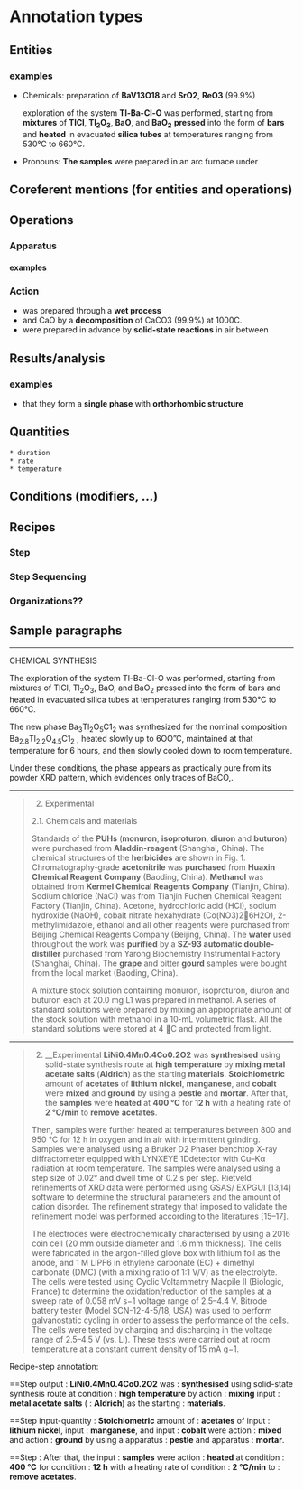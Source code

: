# Annotation types

## Entities

### examples

+ Chemicals:
  preparation of __BaV13O18__ and
  __SrO2__, __ReO3__ (99.9%)

  exploration of the system __Tl-Ba-Cl-O__ was performed,
  starting from __mixtures__ of __TlCl__, __Tl<sub>2</sub>O<sub>3</sub>__, __BaO__, and __BaO<sub>2</sub>__
  __pressed__ into the form of __bars__ and __heated__ in evacuated __silica tubes__ at temperatures ranging from 530°C to 660°C.

+ Pronouns:
  __The samples__ were prepared in an arc furnace under



## Coreferent mentions (for entities and operations)



## Operations
### Apparatus
#### examples


### Action

+ was prepared through a __wet process__
+ and CaO by a __decomposition__ of CaCO3 (99.9%) at 1000C.
+ were prepared in advance by __solid-state reactions__ in air between



## Results/analysis

### examples
+ that they form a __single phase__ with __orthorhombic structure__


## Quantities
    * duration
    * rate
    * temperature
    


## Conditions (modifiers, ...)


## Recipes
### Step


### Step Sequencing


### Organizations??


## Sample paragraphs

----------------------

CHEMICAL SYNTHESIS

The exploration of the system Tl-Ba-Cl-O was performed,
starting from mixtures of TlCl, Tl<sub>2</sub>O<sub>3</sub>, BaO, and BaO<sub>2</sub>
pressed into the form of bars and heated in evacuated silica tubes at temperatures ranging from 530°C to 660°C.

The new phase Ba<sub>3</sub>Tl<sub>2</sub>O<sub>5</sub>C1<sub>2</sub> was synthesized
for the nominal composition Ba<sub>2.8</sub>Tl<sub>2.2</sub>O<sub>4.5</sub>C1<sub>2</sub> ,
heated slowly up to 6OO”C, maintained at that temperature for 6 hours, and then slowly cooled down to room temperature.

Under these conditions, the phase appears as practically pure from its powder XRD pattern, which evidences only traces of BaCO,.


----------------------


> 2. Experimental
>
> 2.1. Chemicals and materials
> 
> Standards of the __PUHs__ (__monuron__, __isoproturon__, __diuron__ and __buturon__) were purchased from __Aladdin-reagent__ (Shanghai, China).
> The chemical structures of the __herbicides__ are shown in Fig. 1.
> Chromatography-grade __acetonitrile__ was __purchased__ from __Huaxin Chemical Reagent Company__ (Baoding, China). 
> __Methanol__ was obtained from __Kermel Chemical Reagents Company__ (Tianjin, China). 
> Sodium chloride (NaCl) was from Tianjin Fuchen Chemical Reagent Factory (Tianjin, China). 
> Acetone, hydrochloric acid (HCl), sodium hydroxide (NaOH), cobalt nitrate hexahydrate (Co(NO3)26H2O), 2-methylimidazole, ethanol and all other reagents were purchased from Beijing Chemical Reagents Company (Beijing, China). 
> The __water__ used throughout the work was __purified__ by a __SZ-93 automatic double-distiller__ purchased from Yarong Biochemistry Instrumental Factory (Shanghai, China). 
> The __grape__ and bitter __gourd__ samples were bought from the local market (Baoding, China).
> 
> 
> A mixture stock solution containing monuron, isoproturon, diuron and buturon each at 20.0 mg L1 was prepared in methanol.
> A series of standard solutions were prepared by mixing an appropriate amount of the stock solution with methanol in a 10-mL volumetric flask. 
> All the standard solutions were stored at 4 C and protected from light.


----------------------

> 2. __Experimental
> __LiNi0.4Mn0.4Co0.2O2__ was __synthesised__ using solid-state synthesis route at __high temperature__ by __mixing__ __metal acetate salts__ (__Aldrich__) as the starting __materials__. 
> __Stoichiometric__ amount of __acetates__ of __lithium nickel__, __manganese__, and __cobalt__ were __mixed__ and __ground__ by using a __pestle__ and __mortar__.
> After that, the __samples__ were __heated__ at __400 °C__ for __12 h__ with a heating rate of __2 °C/min__ to __remove__ __acetates__. 
> 
> Then, samples were further heated at temperatures between 800 and 950 °C for 12 h in oxygen and in air with intermittent grinding. 
> Samples were analysed using a Bruker D2 Phaser benchtop X-ray diffractometer equipped with LYNXEYE 1Ddetector with Cu–Kα radiation at room temperature. 
> The samples were analysed using a step size of 0.02° and dwell time of 0.2 s per step. 
> Rietveld refinements of XRD data were performed using GSAS/ EXPGUI [13,14] software to determine the structural parameters and the amount of cation disorder. 
> The refinement strategy that imposed to validate the refinement model was performed according to the literatures [15–17].
> 
> The electrodes were electrochemically characterised by using a 2016 coin cell (20 mm outside diameter and 1.6 mm thickness). 
> The cells were fabricated in the argon-filled glove box with lithium foil as the anode, and 1 M LiPF6 in ethylene carbonate (EC) + dimethyl carbonate (DMC) (with a mixing ratio of 1:1 V/V) as the electrolyte. 
> The cells were tested using Cyclic Voltammetry Macpile II (Biologic, France) to determine the oxidation/reduction of the samples at a sweep rate of 0.058 mV s−1 voltage range of 2.5–4.4 V. 
> Bitrode battery tester (Model SCN-12-4-5/18, USA) was used to perform galvanostatic cycling in order to assess the performance of the cells. 
> The cells were tested by charging and discharging in the voltage range of 2.5–4.5 V (vs. Li).
> These tests were carried out at room temperature at a constant current density of 15 mA g−1.

Recipe-step annotation:


==Step
output    : __LiNi0.4Mn0.4Co0.2O2__ was 
          : __synthesised__ using solid-state synthesis route at 
condition : __high temperature__ by 
action    : __mixing__ 
input     : __metal acetate salts__ (
          : __Aldrich__) as the starting 
          : __materials__. 


==Step
input-quantity : __Stoichiometric__ amount of 
               : __acetates__ of 
input          : __lithium nickel__, 
input          : __manganese__, and 
input          : __cobalt__ were 
action         : __mixed__ and 
action         : __ground__ by using a 
apparatus      : __pestle__ and 
apparatus      : __mortar__. 

==Step
               : After that, the 
input          : __samples__ were 
action         : __heated__ at 
condition      : __400 °C__ for 
condition      : __12 h__ with a heating rate of 
condition      : __2 °C/min__ to 
               : __remove__ __acetates__. 
